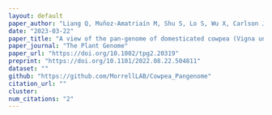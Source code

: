 ```yaml
---
layout: default
paper_author: "Liang Q, Muñoz-Amatriaín M, Shu S, Lo S, Wu X, Carlson JW, Davidson P, Goodstein DM, Phillips J, Janis NM, Lee EJ, Liang C, Morrell PL, Farmer AD, Xu P, Close TJ, Lonardi S "
date: "2023-03-22"
paper_title: "A view of the pan-genome of domesticated cowpea (Vigna unguiculata [L.] Walp.)"
paper_journal: "The Plant Genome"
paper_url: "https://doi.org/10.1002/tpg2.20319"
preprint: "https://doi.org/10.1101/2022.08.22.504811"
dataset: ""
github: "https://github.com/MorrellLAB/Cowpea_Pangenome"
citation_url: ""
cluster:
num_citations: "2"
---
```

